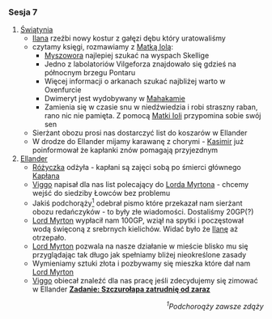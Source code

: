 ### Sesja 7
1. [Świątynia](#ellander_smelitele)
	- [Ilana](#ilana) rzeźbi nowy kostur z gałęzi dębu który uratowaliśmy
	- czytamy księgi, rozmawiamy z [Matką Iolą](#ellander_smelitele_matka_iola):
		- [Myszowora](#myszowor) najlepiej szukać na wyspach Skellige
		- Jedno z labolatoriów Vilgeforza znajdowało się gdzieś na północnym brzegu Pontaru
		- Więcej informacji o arkanach szukać najbliżej warto w Oxenfurcie
		- Dwimeryt jest wydobywany w [Mahakamie](#mahakam)
		- Zamienia się w czasie snu w niedźwiedzia i robi straszny raban, rano nic nie pamięta. Z pomocą [Matki Ioli](#ellander_smelitele_matka_iola) przypomina sobie swój sen
	- Sierżant obozu prosi nas dostarczyć list do koszarów w Ellander
	- W drodze do Ellander mijamy karawanę z chorymi - [Kasimir](#kasimir) już poinformował że kapłanki znów pomagają przyjezdnym
2. [Ellander](#ellander_ellander)
	- [Różyczka](l_m_ellander_rozyczka) odżyła - kapłani są zajęci sobą po śmierci głównego [Kapłana](l_m_ellander_kaplan_matias)
	- [Viggo](l_m_ellander_viggo_regner) napisał dla nas list polecający do [Lorda Myrtona](#myrton) - chcemy wejść do siedziby Łowców bez problemu
	- Jakiś podchorąży[<sup>1</sup>](#ad1) odebrał pismo które przekazał nam sierżant obozu redańczyków - to były złe wiadomości. Dostaliśmy 20GP(?)
	- [Lord Myrton](l_m_ellander_lord_myrton) wypłacił nam 100GP, wziął na spytki i poczęstował wodą święconą z srebrnych kielichów. Widać było że [Ilanę](#ilana) aż otrzepało.
	- [Lord Myrton](l_m_ellander_lord_myrton) pozwala na nasze działanie w mieście blisko mu się przyglądając tak długo jak spełniamy bliżej nieokreślone zasady
	- Wymieniamy sztuki złota i pozbywamy się mieszka które dał nam [Lord Myrton](#myrton)
	- [Viggo](l_m_ellander_viggo_regner) obiecał znaleźć dla nas pracę jeśli zdecydujemy się zimować w Ellander **[Zadanie: Szczurołapa zatrudnię od zaraz](#q8)**
<div align="right"><i><a id='ad1'></a><sup>1</sup>Podchoroąży zawsze zdąży</i></div>